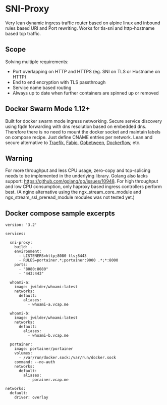 # SNI-Proxy
Very lean dynamic ingress traffic router based on alpine linux and inbound rules based URI and Port rewriting. Works for tls-sni and http-hostname based tcp traffic.

## Scope
Solving multiple requirements:
- Port overlapping on HTTP and HTTPS (eg. SNI on TLS or Hostname on HTTP)
- End to end encryption with TLS passthrough
- Service name based routing
- Always up to date when further containers are spinned up or removed

## Docker Swarm Mode 1.12+
Built for docker swarm mode ingress networking. Secure service discovery using fqdn forwarding with dns resolution based on  embedded dns. Therefore there is no need to mount the docker socket and maintain labels on compose recipe. Just define CNAME entries per network. Lean and secure alternative to [Traefik](http://traefik.io), [Fabio](https://github.com/fabiolb/fabio), [Gobetween](http://gobetween.io/), [Dockerflow](http://proxy.dockerflow.com/), etc.

## Warning
For more throughput and less CPU usage, zero-copy and tcp-splicing needs to be implemented in the underlying library. Golang also lacks support: https://github.com/golang/go/issues/10948. For high throughput and low CPU consumption, only haproxy based ingress controllers perform best. (A nginx alternative using the ngx_stream_core_module and ngx_stream_ssl_preread_module modules was not tested yet.)

## Docker compose sample excerpts
```
version: '3.2'

services:

  sni-proxy:
    build: .
    environment:
      - LISTENERS=http;8080 tls;8443
      - RULES=portainer.*;portainer:9000 .*;*:8000
    ports:
      - "8080:8080"
      - "443:443"

  whoami-a:
    image: jwilder/whoami:latest
    networks:
      default:
        aliases:
          - whoami-a.vcap.me  

  whoami-b:
    image: jwilder/whoami:latest
    networks:
      default:
        aliases:
          - whoami-b.vcap.me  

  portainer:
    image: portainer/portainer
    volumes:
      - /var/run/docker.sock:/var/run/docker.sock
    command: --no-auth
    networks:
      default:
        aliases:
          - porainer.vcap.me

networks:
  default:
    driver: overlay
```

